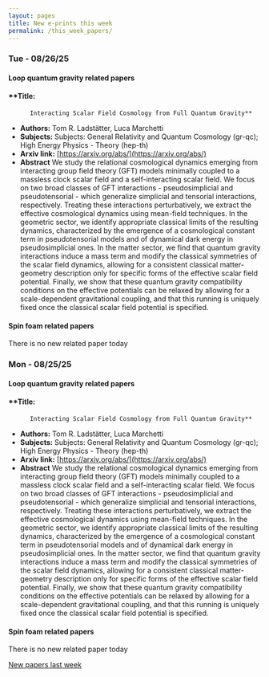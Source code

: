 ```yaml
---
layout: pages
title: New e-prints this week
permalink: /this_week_papers/
---
```




### Tue - 08/26/25

#### Loop quantum gravity related papers

#### **Title:
          Interacting Scalar Field Cosmology from Full Quantum Gravity**
 - **Authors:** Tom R. Ladstätter, Luca Marchetti
 - **Subjects:** Subjects:
General Relativity and Quantum Cosmology (gr-qc); High Energy Physics - Theory (hep-th)
 - **Arxiv link:** [https://arxiv.org/abs/](https://arxiv.org/abs/)
 - **Abstract**
 We study the relational cosmological dynamics emerging from interacting group field theory (GFT) models minimally coupled to a massless clock scalar field and a self-interacting scalar field. We focus on two broad classes of GFT interactions - pseudosimplicial and pseudotensorial - which generalize simplicial and tensorial interactions, respectively. Treating these interactions perturbatively, we extract the effective cosmological dynamics using mean-field techniques. In the geometric sector, we identify appropriate classical limits of the resulting dynamics, characterized by the emergence of a cosmological constant term in pseudotensorial models and of dynamical dark energy in pseudosimplicial ones. In the matter sector, we find that quantum gravity interactions induce a mass term and modify the classical symmetries of the scalar field dynamics, allowing for a consistent classical matter-geometry description only for specific forms of the effective scalar field potential. Finally, we show that these quantum gravity compatibility conditions on the effective potentials can be relaxed by allowing for a scale-dependent gravitational coupling, and that this running is uniquely fixed once the classical scalar field potential is specified. 

#### Spin foam related papers

There is no new related paper today 

### Mon - 08/25/25

#### Loop quantum gravity related papers

#### **Title:
          Interacting Scalar Field Cosmology from Full Quantum Gravity**
 - **Authors:** Tom R. Ladstätter, Luca Marchetti
 - **Subjects:** Subjects:
General Relativity and Quantum Cosmology (gr-qc); High Energy Physics - Theory (hep-th)
 - **Arxiv link:** [https://arxiv.org/abs/](https://arxiv.org/abs/)
 - **Abstract**
 We study the relational cosmological dynamics emerging from interacting group field theory (GFT) models minimally coupled to a massless clock scalar field and a self-interacting scalar field. We focus on two broad classes of GFT interactions - pseudosimplicial and pseudotensorial - which generalize simplicial and tensorial interactions, respectively. Treating these interactions perturbatively, we extract the effective cosmological dynamics using mean-field techniques. In the geometric sector, we identify appropriate classical limits of the resulting dynamics, characterized by the emergence of a cosmological constant term in pseudotensorial models and of dynamical dark energy in pseudosimplicial ones. In the matter sector, we find that quantum gravity interactions induce a mass term and modify the classical symmetries of the scalar field dynamics, allowing for a consistent classical matter-geometry description only for specific forms of the effective scalar field potential. Finally, we show that these quantum gravity compatibility conditions on the effective potentials can be relaxed by allowing for a scale-dependent gravitational coupling, and that this running is uniquely fixed once the classical scalar field potential is specified. 

#### Spin foam related papers

There is no new related paper today 




[New papers last week]({{site.url}}/archived/weekly/pre-prints/2025/08/25/archived_weekly_papers.html)